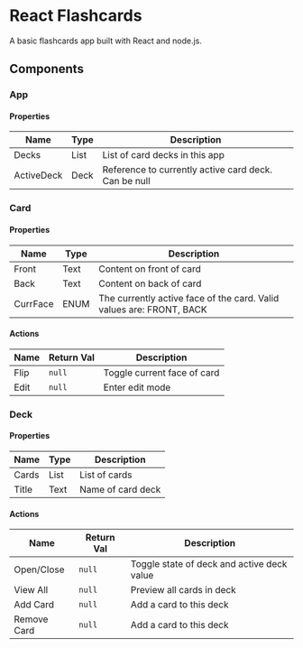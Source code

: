# React Flashcards
A basic flashcards app built with React and node.js.

## Components
### App
#### Properties
| Name | Type | Description |
| --- | --- | --- |
| Decks | List<Deck> | List of card decks in this app |
| ActiveDeck | Deck | Reference to currently active card deck. Can be null |

### Card
#### Properties
| Name | Type | Description |
| --- | --- | --- |
| Front | Text | Content on front of card |
| Back | Text | Content on back of card |
| CurrFace | ENUM | The currently active face of the card. Valid values are: FRONT, BACK |
#### Actions
| Name | Return Val | Description |
| --- | --- | --- |
| Flip | `null` | Toggle current face of card |
| Edit | `null` | Enter edit mode |

### Deck
#### Properties
| Name | Type | Description |
| --- | --- | --- |
| Cards | List<Card> | List of cards |
| Title | Text | Name of card deck |
#### Actions
| Name | Return Val | Description |
| --- | --- | --- |
| Open/Close | `null` | Toggle state of deck and active deck value |
| View All | `null` | Preview all cards in deck |
| Add Card | `null` | Add a card to this deck |
| Remove Card | `null` | Add a card to this deck |